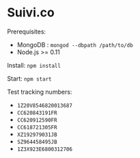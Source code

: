 
Suivi.co
========

Prerequisites:
  * MongoDB : `mongod --dbpath /path/to/db`
  * Node.js >= 0.11

Install: `npm install`

Start: `npm start`

Test tracking numbers:

  * `1Z20V8546820013687`
  * `CC620843191FR`
  * `CC620912590FR`
  * `CC618721305FR`
  * `XZ192979031JB`
  * `SZ964458495JB`
  * `1Z3X923E6800312706`
